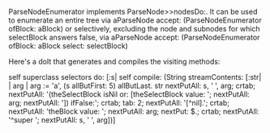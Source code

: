 ParseNodeEnumerator implements ParseNode>>nodesDo:.  It can be used to enumerate an entire tree via	aParseNode accept: (ParseNodeEnumerator ofBlock: aBlock)or selectively, excluding the node and subnodes for which selectBlock answers false, via	aParseNode accept: (ParseNodeEnumerator							ofBlock: aBlock							select: selectBlock)Here's a doIt that generates and compiles the visiting methods:self superclass selectors do:	[:s|	self compile: (String streamContents:		[:str| | arg |		arg := 'a', (s allButFirst: 5) allButLast.		str nextPutAll: s, ' ', arg; crtab;			nextPutAll: '(theSelectBlock isNil or: [theSelectBlock value: '; nextPutAll: arg; nextPutAll: ']) ifFalse:'; crtab;			tab: 2; nextPutAll: '[^nil].'; crtab;			nextPutAll: 'theBlock value: '; nextPutAll: arg; nextPut: $.; crtab;			nextPutAll: '^super '; nextPutAll: s, ' ', arg])]